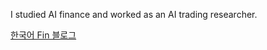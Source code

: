 I studied AI finance and worked as an AI trading researcher.

[한국어 Fin 블로그](https://jo-cho.github.io/FinBlog/)
